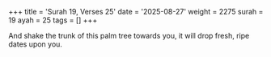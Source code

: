 +++
title = 'Surah 19, Verses 25'
date = '2025-08-27'
weight = 2275
surah = 19
ayah = 25
tags = []
+++

And shake the trunk of this palm tree towards you, it will drop fresh, ripe dates upon you.